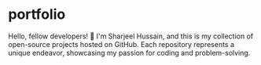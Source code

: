 # portfolio
Hello, fellow developers! 👋 I'm Sharjeel Hussain, and this is my collection of open-source projects hosted on GitHub. Each repository represents a unique endeavor, showcasing my passion for coding and problem-solving.
